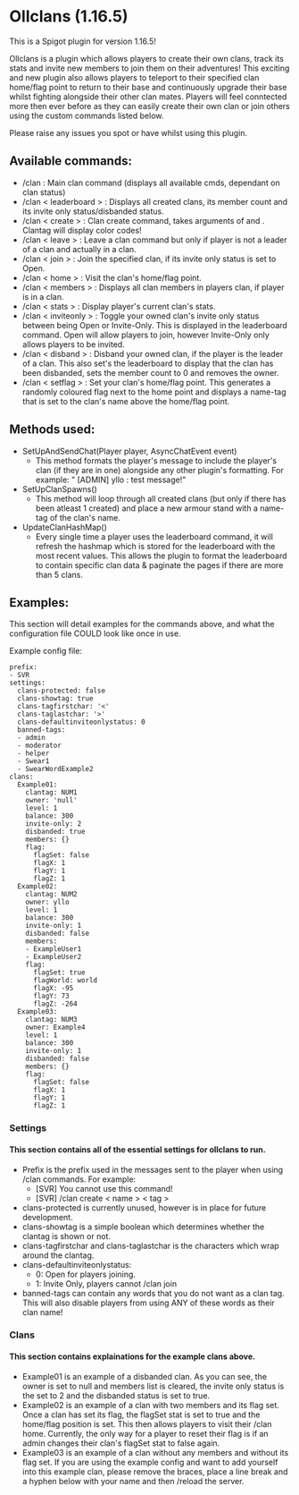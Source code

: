 # Ollclans (1.16.5)
This is a Spigot plugin for version 1.16.5!

Ollclans is a plugin which allows players to create their own clans, track its stats and invite new members to join them on their adventures!
This exciting and new plugin also allows players to teleport to their specified clan home/flag point to return to their base and continuously upgrade their base whilst fighting alongside their other clan mates. 
Players will feel conntected more then ever before as they can easily create their own clan or join others using the custom commands listed below. 

Please raise any issues you spot or have whilst using this plugin.

## Available commands:
- /clan : Main clan command (displays all available cmds, dependant on clan status)
- /clan < leaderboard > : Displays all created clans, its member count and its invite only status/disbanded status.
- /clan < create > : Clan create command, takes arguments of <clanname> and <clantag>. Clantag will display color codes!
- /clan < leave > : Leave a clan command but only if player is not a leader of a clan and actually in a clan.
- /clan < join > : Join the specified clan, if its invite only status is set to Open.
- /clan < home > : Visit the clan's home/flag point.
- /clan < members > : Displays all clan members in players clan, if player is in a clan.
- /clan < stats > : Display player's current clan's stats.
- /clan < inviteonly > : Toggle your owned clan's invite only status between being Open or Invite-Only. This is displayed in the leaderboard command. Open will allow players to join, however Invite-Only only allows players to be invited.
- /clan < disband > : Disband your owned clan, if the player is the leader of a clan. This also set's the leaderboard to display that the clan has been disbanded, sets the member count to 0 and removes the owner.
- /clan < setflag > : Set your clan's home/flag point. This generates a randomly coloured flag next to the home point and displays a name-tag that is set to the clan's name above the home/flag point.

## Methods used:
- SetUpAndSendChat(Player player, AsyncChatEvent event)
  - This method formats the player's message to include the player's clan (if they are in one) alongside any other plugin's formatting. For example: "<ClanTag> [ADMIN] yllo : test message!"
- SetUpClanSpawns()
  - This method will loop through all created clans (but only if there has been atleast 1 created) and place a new armour stand with a name-tag of the clan's name.
- UpdateClanHashMap()
  - Every single time a player uses the leaderboard command, it will refresh the hashmap which is stored for the leaderboard with the most recent values. This allows the plugin to format the leaderboard to contain specific clan data & paginate the pages if there are more than 5 clans.

## Examples:
This section will detail examples for the commands above, and what the configuration file COULD look like once in use.

Example config file:
```
prefix:
- SVR
settings:
  clans-protected: false
  clans-showtag: true
  clans-tagfirstchar: '<'
  clans-taglastchar: '>'
  clans-defaultinviteonlystatus: 0
  banned-tags:
  - admin
  - moderator
  - helper
  - Swear1
  - SwearWordExample2
clans:
  Example01:
    clantag: NUM1
    owner: 'null'
    level: 1
    balance: 300
    invite-only: 2
    disbanded: true
    members: {}
    flag:
      flagSet: false
      flagX: 1
      flagY: 1
      flagZ: 1
  Example02:
    clantag: NUM2
    owner: yllo
    level: 1
    balance: 300
    invite-only: 1
    disbanded: false
    members: 
    - ExampleUser1
    - ExampleUser2
    flag:
      flagSet: true
      flagWorld: world
      flagX: -95
      flagY: 73
      flagZ: -264
  Example03:
    clantag: NUM3
    owner: Example4
    level: 1
    balance: 300
    invite-only: 1
    disbanded: false
    members: {}
    flag:
      flagSet: false
      flagX: 1
      flagY: 1
      flagZ: 1
```


### Settings
#### This section contains all of the essential settings for ollclans to run.
  - Prefix is the prefix used in the messages sent to the player when using /clan commands. For example:
    - [SVR] You cannot use this command!
    - [SVR] /clan create < name > < tag > 
  - clans-protected is currently unused, however is in place for future development.
  - clans-showtag is a simple boolean which determines whether the clantag is shown or not.
  - clans-tagfirstchar and clans-taglastchar is the characters which wrap around the clantag.
  - clans-defaultinviteonlystatus:
    - 0: Open for players joining.
    - 1: Invite Only, players cannot /clan join 
  - banned-tags can contain any words that you do not want as a clan tag. This will also disable players from using ANY of these words as their clan name!


### Clans
#### This section contains explainations for the example clans above.
- Example01 is an example of a disbanded clan. As you can see, the owner is set to null and members list is cleared, the invite only status is the set to 2 and the disbanded status is set to true.
- Example02 is an example of a clan with two members and its flag set. Once a clan has set its flag, the flagSet stat is set to true and the home/flag position is set. This then allows players to visit their /clan home. Currently, the only way for a player to reset their flag is if an admin changes their clan's flagSet stat to false again.
- Example03 is an example of a clan without any members and without its flag set. If you are using the example config and want to add yourself into this example clan, please remove the braces, place a line break and a hyphen below with your name and then /reload the server.
